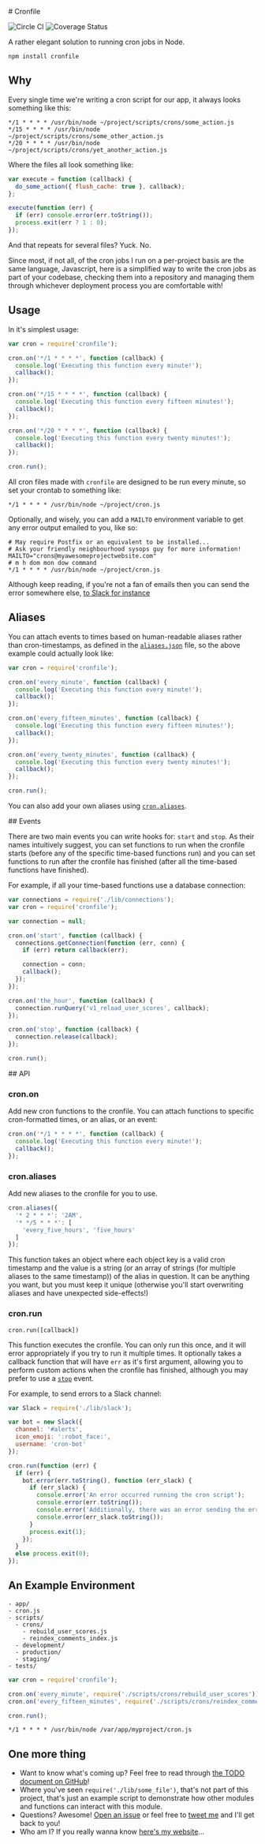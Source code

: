 # Cronfile

![Circle CI](https://circleci.com/gh/jdrydn/cronfile/tree/master.svg?style=shield)
![Coverage Status](https://coveralls.io/repos/jdrydn/cronfile/badge.svg?branch=master&service=github)

A rather elegant solution to running cron jobs in Node.

```
npm install cronfile
```

## Why

Every single time we're writing a cron script for our app, it always looks something like this:

```
*/1 * * * * /usr/bin/node ~/project/scripts/crons/some_action.js
*/15 * * * * /usr/bin/node ~/project/scripts/crons/some_other_action.js
*/20 * * * * /usr/bin/node ~/project/scripts/crons/yet_another_action.js
```

Where the files all look something like:

```js
var execute = function (callback) {
  do_some_action({ flush_cache: true }, callback);
};

execute(function (err) {
  if (err) console.error(err.toString());
  process.exit(err ? 1 : 0);
});
```

And that repeats for several files? Yuck. No.

Since most, if not all, of the cron jobs I run on a per-project basis are the same language, Javascript, here is a
simplified way to write the cron jobs as part of your codebase, checking them into a repository and managing them
through whichever deployment process you are comfortable with!

## Usage

In it's simplest usage:

```js
var cron = require('cronfile');

cron.on('*/1 * * * *', function (callback) {
  console.log('Executing this function every minute!');
  callback();
});

cron.on('*/15 * * * *', function (callback) {
  console.log('Executing this function every fifteen minutes!');
  callback();
});

cron.on('*/20 * * * *', function (callback) {
  console.log('Executing this function every twenty minutes!');
  callback();
});

cron.run();
```

All cron files made with `cronfile` are designed to be run every minute, so set your crontab to something like:

```
*/1 * * * * /usr/bin/node ~/project/cron.js
```

Optionally, and wisely, you can add a `MAILTO` environment variable to get any error output emailed to you, like so:

```
# May require Postfix or an equivalent to be installed...
# Ask your friendly neighbourhood sysops guy for more information!
MAILTO="crons@myawesomeprojectwebsite.com"
# m h dom mon dow command
*/1 * * * * /usr/bin/node ~/project/cron.js
```

Although keep reading, if you're not a fan of emails then you can send the error somewhere else,
[to Slack for instance](#cronrun)

## Aliases

You can attach events to times based on human-readable aliases rather than cron-timestamps, as defined in the
[`aliases.json`](./aliases.json) file, so the above example could actually look like:

```js
var cron = require('cronfile');

cron.on('every_minute', function (callback) {
  console.log('Executing this function every minute!');
  callback();
});

cron.on('every_fifteen_minutes', function (callback) {
  console.log('Executing this function every fifteen minutes!');
  callback();
});

cron.on('every_twenty_minutes', function (callback) {
  console.log('Executing this function every twenty minutes!');
  callback();
});

cron.run();
```

You can also add your own aliases using [`cron.aliases`](#cronaliases).

## Events

There are two main events you can write hooks for: `start` and `stop`. As their names intuitively suggest, you can set
functions to run when the cronfile starts (before any of the specific time-based functions run) and you can set
functions to run after the cronfile has finished (after all the time-based functions have finished).

For example, if all your time-based functions use a database connection:

```js
var connections = require('./lib/connections');
var cron = require('cronfile');

var connection = null;

cron.on('start', function (callback) {
  connections.getConnection(function (err, conn) {
    if (err) return callback(err);

    connection = conn;
    callback();
  });
});

cron.on('the_hour', function (callback) {
  connection.runQuery('v1_reload_user_scores', callback);
});

cron.on('stop', function (callback) {
  connection.release(callback);
});

cron.run();
```

## API

### cron.on

Add new cron functions to the cronfile. You can attach functions to specific cron-formatted times, or an alias, or an
event:

```js
cron.on('*/1 * * * *', function (callback) {
  console.log('Executing this function every minute!');
  callback();
});
```

### cron.aliases

Add new aliases to the cronfile for you to use.

```js
cron.aliases({
  '* 2 * * *': '2AM',
  '* */5 * * *': [
    'every_five_hours', 'five_hours'
  ]
});
```

This function takes an object where each object key is a valid cron timestamp and the value is a string (or an array
of strings (for multiple aliases to the same timestamp)) of the alias in question. It can be anything you want, but
you must keep it unique (otherwise you'll start overwriting aliases and have unexpected side-effects!)

### cron.run

```
cron.run([callback])
```

This function executes the cronfile. You can only run this once, and it will error appropriately if you try to run it
multiple times. It optionally takes a callback function that will have `err` as it's first argument, allowing you to
perform custom actions when the cronfile has finished, although you may prefer to use a [`stop`](#events) event.

For example, to send errors to a Slack channel:

```js
var Slack = require('./lib/slack');

var bot = new Slack({
  channel: '#alerts',
  icon_emoji: ':robot_face:',
  username: 'cron-bot'
});

cron.run(function (err) {
  if (err) {
    bot.error(err.toString(), function (err_slack) {
      if (err_slack) {
        console.error('An error occurred running the cron script');
        console.error(err.toString());
        console.error('Additionally, there was an error sending the error to Slack');
        console.error(err_slack.toString());
      }
      process.exit(1);
    });
  }
  else process.exit(0);
});
```

## An Example Environment

```
- app/
- cron.js
- scripts/
  - crons/
    - rebuild_user_scores.js
    - reindex_comments_index.js
  - development/
  - production/
  - staging/
- tests/
```

```js
var cron = require('cronfile');

cron.on('every_minute', require('./scripts/crons/rebuild_user_scores'));
cron.on('every_fifteen_minutes', require('./scripts/crons/reindex_comments_index'));

cron.run();
```

```
*/1 * * * * /usr/bin/node /var/app/myproject/cron.js
```

## One more thing

- Want to know what's coming up? Feel free to read through [the TODO document on GitHub][todo]!
- Where you've seen `require('./lib/some_file')`, that's not part of this project, that's just an example script to
  demonstrate how other modules and functions can interact with this module.
- Questions? Awesome! [Open an issue][issues] or feel free to [tweet me][my-twitter] and I'll get back to you!
- Who am I? If you really wanna know [here's my website][my-website]...

[issues]: https://github.com/jdrydn/cronfile/issues
[my-twitter]: https://twitter.com/jdrydn
[my-website]: https://jdrydn.com
[todo]: https://github.com/jdrydn/cronfile/blob/master/TODO.md
